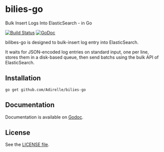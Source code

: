# bilies-go

Bulk Insert Logs Into ElasticSearch - in Go

[![Build Status](https://travis-ci.org/Adirelle/bilies-go.svg?branch=master)](https://travis-ci.org/Adirelle/bilies-go)
[![GoDoc](https://godoc.org/github.com/Adirelle/bilies-go?status.svg)](https://godoc.org/github.com/Adirelle/bilies-go)

bilibes-go is designed to bulk-insert log entry into ElasticSearch.

It waits for JSON-encoded log entries on standard input, one per line, stores them in a disk-based queue, then send
batchs using the bulk API of ElasticSearch.

## Installation

    go get github.com/Adirelle/bilies-go

## Documentation

Documentation is available on [Godoc](https://godoc.org/github.com/Adirelle/bilies-go).

## License

See the [LICENSE file](LICENSE).
